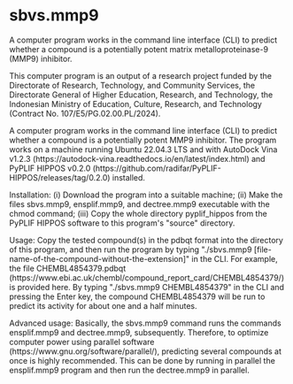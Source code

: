# sbvs.mmp9
A computer program works in the command line interface (CLI) to predict whether a compound is a potentially potent matrix metalloproteinase-9 (MMP9) inhibitor.
<p>
  This computer program is an output of a research project funded by the Directorate of Research, Technology, and Community Services, the Directorate General of Higher Education, Research, and Technology, the Indonesian Ministry of Education, Culture, Research, and Technology (Contract No. 107/E5/PG.02.00.PL/2024).
</p>
<p>
  A computer program works in the command line interface (CLI) to predict whether a compound is a potentially potent MMP9 inhibitor.
The program works on a machine running Ubuntu 22.04.3 LTS and with AutoDock Vina v1.2.3 (https://autodock-vina.readthedocs.io/en/latest/index.html) and PyPLIF HIPPOS v0.2.0 (https://github.com/radifar/PyPLIF-HIPPOS/releases/tag/0.2.0) installed.
</p>
<p>
  Installation: (i) Download the program into a suitable machine; (ii) Make the files sbvs.mmp9, ensplif.mmp9, and dectree.mmp9 executable with the chmod command; (iii) Copy the whole directory pyplif_hippos from the PyPLIF HIPPOS software to this program's "source" directory.  </p>
<p>
  Usage: Copy the tested compound(s) in the pdbqt format into the directory of this program, and then run the program by typing "./sbvs.mmp9 [file-name-of-the-compound-without-the-extension]" in the CLI. For example, the file CHEMBL4854379.pdbqt (https://www.ebi.ac.uk/chembl/compound_report_card/CHEMBL4854379/) is provided here. By typing "./sbvs.mmp9 CHEMBL4854379" in the CLI and pressing the Enter key, the compound CHEMBL4854379 will be run to predict its activity for about one and a half minutes. 
</p>
<p>
  Advanced usage: Basically, the sbvs.mmp9 command runs the commands ensplif.mmp9 and dectree.mmp9, subsequently. Therefore, to optimize computer power using parallel software (https://www.gnu.org/software/parallel/), predicting several compounds at once is highly recommended. This can be done by running in parallel the ensplif.mmp9 program and then run the dectree.mmp9 in parallel.  
</p>
